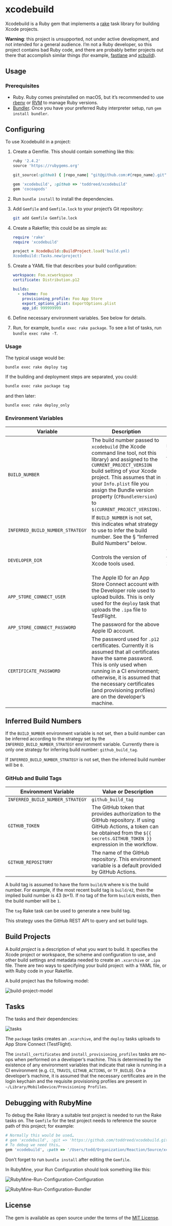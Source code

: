 # xcodebuild

Xcodebuild is a Ruby gem that implements a [rake](https://github.com/ruby/rake) task library for building Xcode projects.

**Warning**: this project is unsupported, not under active development, and not intended for a general audience. I’m not a Ruby developer, so this project contains bad Ruby code, and there are probably better projects out there that accomplish similar things (for example, [fastlane](https://fastlane.tools) and [xcbuild](https://github.com/facebook/xcbuild)).

## Usage

### Prerequisites

- Ruby. Ruby comes preinstalled on macOS, but it’s recommended to use [rbenv](https://github.com/rbenv/rbenv) or [RVM](https://rvm.io) to manage Ruby versions.
- [Bundler](https://bundler.io). Once you have your preferred Ruby interpreter setup, run  `gem install bundler`.

## Configuring

To use Xcodebuild in a project:

1. Create a Gemfile. This should contain something like this:

   ```ruby
   ruby '2.4.2'
   source 'https://rubygems.org'
   
   git_source(:github) { |repo_name| "git@github.com:#{repo_name}.git" }
   
   gem 'xcodebuild', :github => 'toddreed/xcodebuild'
   gem 'cocoapods'
   ```

2. Run `bundle install` to install the dependencies.

3. Add `Gemfile` and `Gemfile.lock` to your project’s Git repository:

   ```sh
   git add Gemfile Gemfile.lock
   ```

4. Create a Rakefile; this could be as simple as:

   ```ruby
   require 'rake'
   require 'xcodebuild'
   
   project = XcodeBuild::BuildProject.load('build.yml)
   XcodeBuild::Tasks.new(project)
   ```

5. Create a YAML file that describes your build configuration:

   ```yaml
   workspace: Foo.xcworkspace
   certificate: Distribution.p12
   
   builds:
     - scheme: Foo
       provisioning_profile: Foo App Store
       export_options_plist: ExportOptions.plist
       app_id: 999999999
   ```

6. Define necessary environment variables. See below for details.

7. Run, for example, `bundle exec rake package`. To see a list of tasks, run `bundle exec rake -T`.

### Usage

The typical usage would be:

```sh
bundle exec rake deploy tag
```

If the building and deployment steps are separated, you could:

```sh
bundle exec rake package tag
```

and then later:

```
bundle exec rake deploy_only
```

### Environment Variables

| Variable                         | Description                                                  | Default                                                      |
| -------------------------------- | ------------------------------------------------------------ | ------------------------------------------------------------ |
| `BUILD_NUMBER`                   | The build number passed to `xcodebuild` (the Xcode command line tool, not this library) and assigned to the `CURRENT_PROJECT_VERSION` build setting of your Xcode project. This assumes that in your `Info.plist` file you assign the Bundle version property (`CFBundleVersion`) to `$(CURRENT_PROJECT_VERSION)`. | If `BUILD_NUMBER` is not set then a build number may be inferred. See the section below for how build numbers are inferred. |
| `INFERRED_BUILD_NUMBER_STRATEGY` | If `BUILD_NUMBER` is not set, this indicates what strategy to use to infer the build number. See the § “Inferred Build Numbers” below. |                                                              |
| `DEVELOPER_DIR`                  | Controls the version of Xcode tools used.                    | The output from running `xcode-select -p`.                   |
| `APP_STORE_CONNECT_USER`         | The Apple ID for an App Store Connect account with the Developer role used to upload builds. This is only used for the `deploy` task that uploads the `.ipa` file to TestFlight. |                                                              |
| `APP_STORE_CONNECT_PASSWORD`     | The password for the above Apple ID account.                 |                                                              |
| `CERTIFICATE_PASSWORD`           | The password used for `.p12` certificates. Currently it is assumed that all certificates have the same password. This is only used when running in a CI environment; otherwise, it is assumed that the necessary certificates (and provisioning profiles) are on the developer’s machine. |                                                              |

## Inferred Build Numbers

If the `BUILD_NUMBER` environment variable is not set, then a build number can be inferred according to the strategy set by the `INFERRED_BUILD_NUMBER_STRATEGY` environment variable. Currently there is only one strategy for inferring build number: `github_build_tag`.

If `INFERRED_BUILD_NUMBER_STRATEGY` is not set, then the inferred build number will be `0`.

### GitHub and Build Tags

| Environment Variable             | Value or Description                                         |
| -------------------------------- | ------------------------------------------------------------ |
| `INFERRED_BUILD_NUMBER_STRATEGY` | `github_build_tag`                                           |
| `GITHUB_TOKEN`                   | The GitHub token that provides authorization to the GitHub repository. If using GitHub Actions, a token can be obtained from the `${{ secrets.GITHUB_TOKEN }}` expression in the workflow. |
| `GITHUB_REPOSITORY`              | The name of the GitHub repository. This environment variable is a default provided by GitHub Actions. |

A build tag is assumed to have the form `build/N` where `N` is the build number. For example, if the most recent build tag is `build/42`, then the implied build number is 43 (`N`+1). If no tag of the form `build/N` exists, then the build number will be `1`. 

The `tag` Rake task can be used to generate a new build tag.

This strategy uses the GitHub REST API to query and set build tags.

## Build Projects

A *build project* is a description of what you want to build. It specifies the Xcode project or workspace, the scheme and configuration to use, and other build settings and metadata needed to create an `.xcarchive` or `.ipa` file. There are two ways to specifying your build project: with a YAML file, or with Ruby code in your Rakefile.

A build project has the following model:

![build-project-model](README.assets/build-project-model.svg)

## Tasks

The tasks and their dependencies:

![tasks](README.assets/tasks.svg)



The `package` tasks creates an `.xcarchive`, and the `deploy` tasks uploads to App Store Connect (TestFlight).

The `install_certificates` and `install_provisioning_profiles` tasks are no-ops when performed on a developer’s machine. This is determined by the existence of any environment variables that indicate that rake is running in a CI environment (e.g. `CI`, `TRAVIS`, `GITHUB_ACTIONS`, or `TF_BUILD`). On a developer’s machine, it is assumed that the necessary certificates are in the login keychain and the requisite provisioning profiles are present in `~/Library/MobileDevice/Provisioning Profiles`.

## Debugging with RubyMine

To debug the Rake library a suitable test project is needed to run the Rake tasks on. The `Gemfile` for the test project needs to reference the source path of this project; for example:

```ruby
# Normally this would be used…
# gem 'xcodebuild', :git => 'https://github.com/toddreed/xcodebuild.git'
# To debug we need this…
gem 'xcodebuild', :path => '/Users/todd/Organization/Reaction/Source/xcodebuild'
```

Don’t forget to run `bundle install` after editing the `Gemfile`.

In RubyMine, your Run Configuration should look something like this:

![RubyMine-Run-Configuration-Configuration](README.assets/RubyMine-Run-Configuration-Configuration.png)

![RubyMine-Run-Configuration-Bundler](README.assets/RubyMine-Run-Configuration-Bundler.png)

## License

The gem is available as open source under the terms of the [MIT License](http://opensource.org/licenses/MIT).


